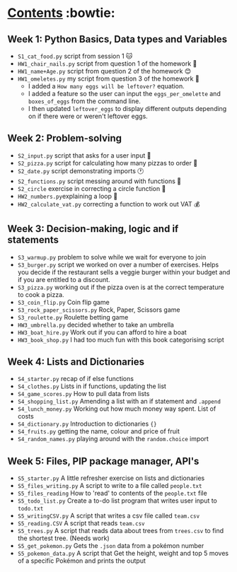 # <ins>Contents</ins> :bowtie:
## Week 1: Python Basics, Data types and Variables
- `S1_cat_food.py` script from session 1 :cat:
- `HW1_chair_nails.py` script from question 1 of the homework :hammer:
- `HW1_name+Age.py` script from question 2 of the homework :blush:
- `HW1_omeletes.py` my script from question 3 of the homework :egg:
  - I added a `How many eggs will be leftover?` equation.
  - I added a feature so the user can input the `eggs_per_omelette` and `boxes_of_eggs` from the command line.
  - I then updated `leftover_eggs` to display different outputs depending on if there were or weren't leftover eggs.
## Week 2: Problem-solving
- `S2_input.py` script that asks for a user input :dog:
- `S2_pizza.py` script for calculating how many pizzas to order :pizza:
- `S2_date.py` script demonstrating imports :clock1:
- `S2_functions.py` script messing around with functions :wave:
- `S2_circle` exercise in correcting a circle function :large_blue_circle:
- `HW2_numbers.py`explaining a loop :arrows_counterclockwise:
- `HW2_calculate_vat.py` correcting a function to work out VAT :moneybag:
## Week 3: Decision-making, logic and if statements
- `S3_warmup.py` problem to solve while we wait for everyone to join
- `S3_burger.py` script we worked on over a number of exercises. Helps you decide if the restaurant sells a veggie burger within your budget and if you are entitled to a discount.
- `S3_pizza.py` working out if the pizza oven is at the correct temperature to cook a pizza.
- `S3_coin_flip.py` Coin flip game
- `S3_rock_paper_scissors.py` Rock, Paper, Scissors game
- `S3_roulette.py` Roulette betting game
- `HW3_umbrella.py` decided whether to take an umbrella
- `HW3_boat_hire.py` Work out if you can afford to hire a boat
- `HW3_book_shop.py` I had too much fun with this book categorising script
## Week 4: Lists and Dictionaries
- `S4_starter.py` recap of if else functions
- `S4_clothes.py` Lists in if functions, updating the list
- `S4_game_scores.py` How to pull data from lists
- `S4_shopping_list.py` Amending a list with an if statement and `.append`
- `S4_lunch_money.py` Working out how much money way spent. List of costs
- `S4_dictionary.py` Introduction to dictionaries `{}`
- `S4_fruits.py` getting the name, colour and price of fruit
- `S4_random_names.py` playing around with the `random.choice` import
## Week 5: Files, PIP package manager, API's
- `S5_starter.py` A little refresher exercise on lists and dictionaries
- `S5_files_writing.py` A script to write to a file called `people.txt`
- `S5_files_reading` How to 'read' to contents of the `people.txt` file 
- `S5_todo_list.py` Create a to-do list program that writes user input to `todo.txt`
- `S5_writingCSV.py` A script that writes a csv file called `team.csv`
- `S5_reading.CSV` A script that reads `team.csv`
- `S5_trees.py` A script that reads data about trees from `trees.csv` to find the shortest tree. (Needs work)
- `S5_get_pokemon.py` Gets the `.json` data from a pokémon number
- `S5_pokemon_data.py` A script that Get the height, weight and top 5 moves of a specific Pokémon and prints the output